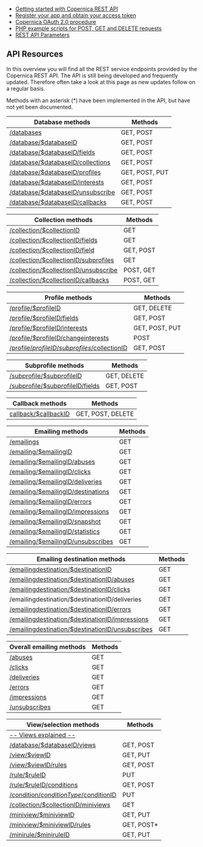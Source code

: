 -   [Getting started with Copernica REST
    API](./getting-started-with-the-copernica-rest-api.md)
-   [Register your app and obtain your access
    token](./register-your-app-on-copernica-com.md)
-   [Copernica OAuth 2.0 procedure](./setting-up-copernica-rest-service.md)
-   [PHP example scripts for POST, GET and DELETE
    requests](./example-get-post-and-delete-requests.md)
-   [REST API Parameters](./rest-api-parameters.md)

API Resources
-------------

In this overview you will find all the REST service endpoints provided
by the Copernica REST API. The API is still being developed and
frequently updated. Therefore often take a look at this page as new
updates follow on a regular basis.

Methods with an asterisk (\*) have been implemented in the API, but have
not yet been documented.

| Database methods | Methods |
| --- | --- |
| [/databases](./databases.md) | GET, POST |
| [/database/$databaseID](./database-information.md) | GET, POST |
| [/database/$databaseID/fields](./database-fields.md) | GET, POST |
| [/database/$databaseID/collections](./database-collections.md) | GET, POST |
| [/database/$databaseID/profiles](./database-profiles.md) | GET, POST, PUT |
| [/database/$databaseID/interests](./database-interests.md) | GET, POST |
| [/database/$databaseID/unsubscribe](./database-unsubscribe-behaviour.md) | GET, POST |
| [/database/$databaseID/callbacks](./database-callbacks.md) | GET, POST |

| Collection methods | Methods |
| --- | --- |
| [/collection/$collectionID](./rest-collection-information.md) | GET |
| [/collection/$collectionID/fields](./collection-fields.md) | GET |
| [/collection/$collectionID/field](./collection-fields.md) | GET, POST |
| [/collection/$collectionID/subprofiles](./collection-subprofiles.md) | GET |
| [/collection/$collectionID/unsubscribe](./collection-unsubscribe-behaviour.md) | POST, GET |
| [/collection/$collectionID/callbacks](./collection-callbacks.md) | POST, GET |

| Profile methods | Methods |
| --- | --- |
| [/profile/$profileID](./profile-request.md) | GET, DELETE |
| [/profile/$profileID/fields](./profile-fields.md) | GET, POST |
| [/profile/$profileID/interests](./profile-interests.md) | GET, POST, PUT |
| [/profile/$profileID/changeinterests](./profile-change-interests.md) | POST |
| [/profile/$profileID/subprofiles/$collectionID](./profile-collection-subprofiles.md) | GET, POST |

| Subprofile methods | Methods |
| --- | --- |
| [/subprofile/$subprofileID](./subprofile-request.md) | GET, DELETE |
| [/subprofile/$subprofileID/fields](./subprofile-fields.md) | GET, POST |

| Callback methods | Methods |
| --- | --- |
| [callback/$callbackID](./callback-information.md) | GET, POST, DELETE |

| Emailing methods | Methods |
| --- | --- |
| [/emailings](./emailings.md) | GET |
| [/emailing/$emailingID](./emailing.md) | GET |
| [/emailing/$emailingID/abuses](./emailing-abuses.md) | GET |
| [/emailing/$emailingID/clicks](./emailing-clicks.md) | GET |
| [/emailing/$emailingID/deliveries](./emailing-deliveries.md) | GET |
| [/emailing/$emailingID/destinations](./emailing-destinations.md) | GET |
| [/emailing/$emailingID/errors](./emailing-errors.md) | GET |
| [/emailing/$emailingID/impressions](./emailing-impressions.md) | GET |
| [/emailing/$emailingID/snapshot](./emailing-snapshot.md) | GET |
| [/emailing/$emailingID/statistics](./emailing-statistics.md) | GET |
| [/emailing/$emailingID/unsubscribes](./emailing-unsubscribes.md) | GET |

| Emailing destination methods | Methods |
| --- | --- |
| [/emailingdestination/$destinationID](./emailingdestination.md) | GET |
| [/emailingdestination/$destinationID/abuses](./emailingdestination-abuses.md) | GET |
| [/emailingdestination/$destinationID/clicks](./emailingdestination-clicks.md) | GET |
| /emailingdestination/$destinationID/deliveries | GET |
| [/emailingdestination/$destinationID/errors](./emailingdestination-errors.md) | GET |
| [/emailingdestination/$destinationID/impressions](./emailingdestination-impressions.md) | GET |
| [/emailingdestination/$destinationID/unsubscribes](./emailingdestination-unsubscribes.md) | GET |

| Overall emailing methods | Methods |
| --- | --- |
| [/abuses](./abuses.md) | GET |
| [/clicks](./clicks.md) | GET |
| [/deliveries](./deliveries.md) | GET |
| [/errors](./errors.md) | GET |
| [/impressions](./impressions.md) | GET |
| [/unsubscribes](./unsubscribes.md) | GET |

| View/selection methods | Methods |
| --- | --- |
| [-- Views explained --](./views-explained.md) | |
| [/database/$databaseID/views](./database-views.md) | GET, POST |
| [/view/$viewID](./view.md) | GET, PUT |
| [/view/$viewID/rules](./rules.md) | GET, POST |
| [/rule/$ruleID](./rule.md) | PUT |
| [/rule/$ruleID/conditions](./conditions.md) | GET, POST |
| [/condition/$conditionType/$conditionID](./condition.md) | PUT |
| [/collection/$collectionID/miniviews](./collection-miniviews.md) | GET |
| [/miniview/$miniviewID](./miniview.md) | GET, PUT |
| [/miniview/$miniviewID/rules](./minirules.md) | GET, POST\* |
| [/minirule/$miniruleID](./%20minirule.md) | GET, PUT |

